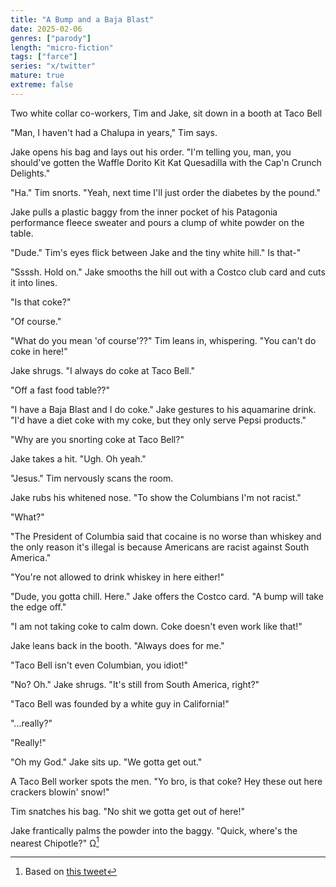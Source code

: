```yaml
---
title: "A Bump and a Baja Blast"
date: 2025-02-06
genres: ["parody"]
length: "micro-fiction"
tags: ["farce"]
series: "x/twitter"
mature: true
extreme: false
---
```

Two white collar co-workers, Tim and Jake, sit down in a booth at Taco Bell

"Man, I haven't had a Chalupa in years," Tim says.

Jake opens his bag and lays out his order. "I'm telling you, man, you should've gotten the Waffle Dorito Kit Kat Quesadilla with the Cap'n Crunch Delights."

"Ha." Tim snorts. "Yeah, next time I'll just order the diabetes by the pound."

Jake pulls a plastic baggy from the inner pocket of his Patagonia performance fleece sweater and pours a clump of white powder on the table.

"Dude." Tim's eyes flick between Jake and the tiny white hill." Is that-"

"Ssssh. Hold on." Jake smooths the hill out with a Costco club card and cuts it into lines.

"Is that coke?"

"Of course."

"What do you mean 'of course'??" Tim leans in, whispering. "You can't do coke in here!"

Jake shrugs. "I always do coke at Taco Bell."

"Off a fast food table??"

"I have a Baja Blast and I do coke." Jake gestures to his aquamarine drink. "I'd have a diet coke with my coke, but they only serve Pepsi products."

"Why are you snorting coke at Taco Bell?"

Jake takes a hit. "Ugh. Oh yeah."

"Jesus." Tim nervously scans the room.

Jake rubs his whitened nose. "To show the Columbians I'm not racist."

"What?"

"The President of Columbia said that cocaine is no worse than whiskey and the only reason it's illegal is because Americans are racist against South America."

"You're not allowed to drink whiskey in here either!"

"Dude, you gotta chill. Here." Jake offers the Costco card. "A bump will take the edge off."

"I am not taking coke to calm down. Coke doesn't even work like that!"

Jake leans back in the booth. "Always does for me."

"Taco Bell isn't even Columbian, you idiot!"

"No? Oh." Jake shrugs. "It's still from South America, right?"

"Taco Bell was founded by a white guy in California!"

"...really?" 

"Really!"

"Oh my God." Jake sits up. "We gotta get out."

A Taco Bell worker spots the men. "Yo bro, is that coke? Hey these out here crackers blowin' snow!"

Tim snatches his bag. "No shit we gotta get out of here!"

Jake frantically palms the powder into the baggy. "Quick, where's the nearest Chipotle?" Ω[^1]
[^1]: Based on [this tweet](https://x.com/CBSNews/status/1887496468283400570)
